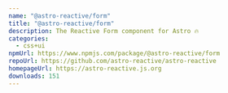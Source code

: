 ```yaml
---
name: "@astro-reactive/form"
title: "@astro-reactive/form"
description: The Reactive Form component for Astro 🔥
categories:
  - css+ui
npmUrl: https://www.npmjs.com/package/@astro-reactive/form
repoUrl: https://github.com/astro-reactive/astro-reactive
homepageUrl: https://astro-reactive.js.org
downloads: 151
---
```

